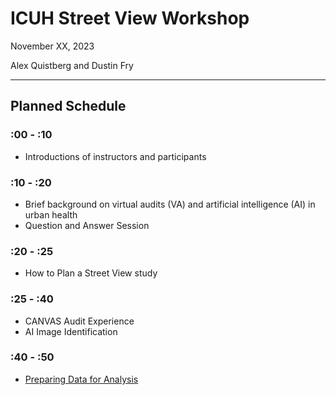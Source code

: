 # ICUH Street View Workshop
November XX, 2023

Alex Quistberg and Dustin Fry
***

## Planned Schedule
### :00 - :10
* Introductions of instructors and participants
### :10 - :20
* Brief background on virtual audits (VA) and artificial intelligence (AI) in urban health
* Question and Answer Session
### :20 - :25
* How to Plan a Street View study
### :25 - :40
* CANVAS Audit Experience
* AI Image Identification
### :40 - :50
* [Preparing Data for Analysis](data/data.md)
